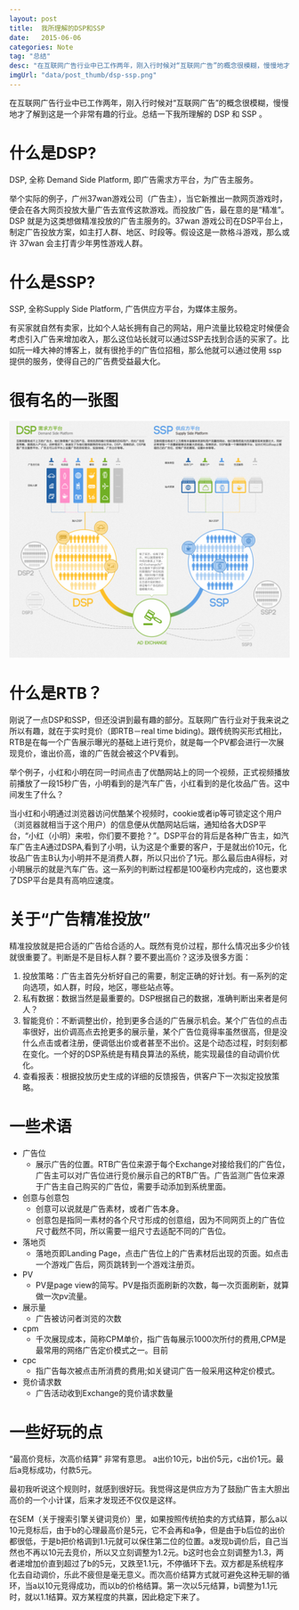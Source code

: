 ```yaml
---
layout: post
title:  我所理解的DSP和SSP
date:   2015-06-06
categories: Note
tag: "总结" 
desc: "在互联网广告行业中已工作两年，刚入行时候对“互联网广告”的概念很模糊，慢慢地才了解到这是一个非常有趣的行业。总结一下我所理解的 DSP 和 SSP "
imgUrl: "data/post_thumb/dsp-ssp.png"
---
```


在互联网广告行业中已工作两年，刚入行时候对“互联网广告”的概念很模糊，慢慢地才了解到这是一个非常有趣的行业。总结一下我所理解的 DSP 和 SSP 。

# 什么是DSP?

DSP, 全称 Demand Side Platform, 即广告需求方平台，为广告主服务。

举个实际的例子，广州37wan游戏公司（广告主），当它新推出一款网页游戏时，便会在各大网页投放大量广告去宣传这款游戏。而投放广告，最在意的是“精准”。
DSP 就是为这类想做精准投放的广告主服务的。37wan 游戏公司在DSP平台上，制定广告投放方案，如主打人群、地区、时段等。假设这是一款格斗游戏，那么或许 37wan 会主打青少年男性游戏人群。


# 什么是SSP?

SSP, 全称Supply Side Platform, 广告供应方平台，为媒体主服务。

有买家就自然有卖家，比如个人站长拥有自己的网站，用户流量比较稳定时候便会考虑引入广告来增加收入，那么这位站长就可以通过SSP去找到合适的买家了。比如阮一峰大神的博客上，就有很抢手的广告位招租，那么他就可以通过使用 ssp 提供的服务，使得自己的广告费受益最大化。

# 很有名的一张图

![rtb](/data/post_imgs/dsp-ssp.png)

# 什么是RTB？

刚说了一点DSP和SSP，但还没讲到最有趣的部分。互联网广告行业对于我来说之所以有趣，就在于实时竞价（即RTB－real time biding)。跟传统购买形式相比，RTB是在每一个广告展示曝光的基础上进行竞价，就是每一个PV都会进行一次展现竞价，谁出价高，谁的广告就会被这个PV看到。

举个例子，小红和小明在同一时间点击了优酷网站上的同一个视频，正式视频播放前播放了一段15秒广告，小明看到的是汽车广告，小红看到的是化妆品广告。这中间发生了什么？

当小红和小明通过浏览器访问优酷某个视频时，cookie或者ip等可锁定这个用户（浏览器就相当于这个用户）的信息便从优酷网站后端，通知给各大DSP平台，“小红（小明）来啦，你们要不要抢？”。DSP平台的背后是各种广告主，如汽车广告主A通过DSPA,看到了小明，认为这是个重要的客户，于是就出价10元，化妆品广告主B认为小明并不是消费人群，所以只出价了1元。那么最后由A得标，对小明展示的就是汽车广告。这一系列的判断过程都是100毫秒内完成的，这也要求了DSP平台是具有高响应速度。
 

# 关于“广告精准投放”

精准投放就是把合适的广告给合适的人。既然有竞价过程，那什么情况出多少价钱就很重要了。判断是不是目标人群？要不要出高价？这涉及很多方面：

1. 投放策略：广告主首先分析好自己的需要，制定正确的好计划。有一系列的定向选项，如人群，时段，地区，哪些站点等。
2. 私有数据：数据当然是最重要的。DSP根据自己的数据，准确判断出来者是何人？
3. 智能竞价：不断调整出价，抢到更多合适的广告展示机会。某个广告位的点击率很好，出价调高点去抢更多的展示量，某个广告位竟得率虽然很高，但是没什么点击或者注册，便调低出价或者甚至不出价。这是个动态过程，时刻刻都在变化。一个好的DSP系统是有精良算法的系统，能实现最佳的自动调价优化。
4. 查看报表：根据投放历史生成的详细的反馈报告，供客户下一次拟定投放策略。

# 一些术语

- 广告位
	- 展示广告的位置。RTB广告位来源于每个Exchange对接给我们的广告位，广告主可以对广告位进行竞价展示自己的RTB广告。广告监测广告位来源于广告主自己购买的广告位，需要手动添加到系统里面。
- 创意与创意包
	- 创意可以说就是广告素材，或者广告本身。
	- 创意包是指同一素材的各个尺寸形成的创意组，因为不同网页上的广告位尺寸截然不同，所以需要一组尺寸去适配不同的广告位。
- 落地页
	- 落地页即Landing Page，点击广告位上的广告素材后出现的页面。如点击一个游戏广告后，网页跳转到一个游戏注册页。
- PV
	- PV是page view的简写。PV是指页面刷新的次数，每一次页面刷新，就算做一次pv流量。
- 展示量 
	- 广告被访问者浏览的次数 
- cpm
	- 千次展现成本，简称CPM单价，指广告每展示1000次所付的费用,CPM是最常用的网络广告定价模式之一。目前
- cpc
	- 指广告每次被点击所消费的费用;如关键词广告一般采用这种定价模式。
- 竞价请求数
	- 广告活动收到Exchange的竞价请求数量

# 一些好玩的点

“最高价竞标，次高价结算” 非常有意思。 a出价10元，b出价5元，c出价1元。最后a竞标成功，付款5元。

最初我听说这个规则时，就感到很好玩。我觉得这是供应方为了鼓励广告主大胆出高价的一个小计谋，后来才发现还不仅仅是这样。

在SEM（关于搜索引擎关键词竞价）里，如果按照传统拍卖的方式结算，那么a以10元竞标后，由于b的心理最高价是5元，它不会再和a争，但是由于b后位的出价都很低，于是b把价格调到1.1元就可以保住第二位的位置。a发现b调价后，自己当然也不再以10元去竞价，所以又立刻调整为1.2元。b这时也会立刻调整为1.3，两者递增加价直到超过了b的5元，又跌至1.1元，不停循环下去。双方都是系统程序化去自动调价，乐此不疲但是毫无意义。而次高价结算方式就可避免这种无聊的循环，当a以10元竞得成功，而以b的价格结算。第一次以5元结算，b调整为1.1元时，就以1.1结算。双方某程度的共赢，因此稳定下来了。















